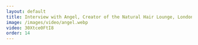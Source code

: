 ```yaml
---
layout: default
title: Interview with Angel, Creator of the Natural Hair Lounge, London
image: /images/video/angel.webp
video: 30Xtce0FtI8
order: 14
---
```


